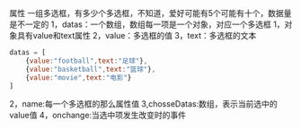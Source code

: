 属性
一组多选框，有多少个多选框，不知道，爱好可能有5个可能有十个，数据量是不一定的
1，datas：一个数组，数组每一项是一个对象，对应一个多选框
    1，对象具有value和text属性
    2，value：多选框的值
    3，text：多选框的文本
```js
datas = [
    {value:"football",text:"足球"},
    {value:"basketball",text:"篮球"},
    {value:"movie",text:"电影"}
]
```
2，name:每一个多选框的那么属性值
3,chosseDatas:数组，表示当前选中的value值
4，onchange:当选中项发生改变时的事件